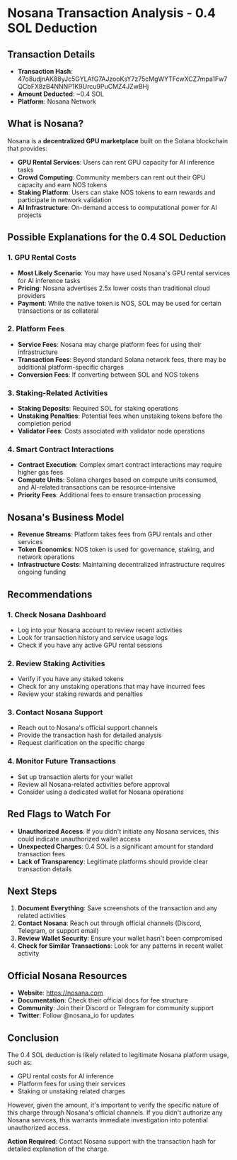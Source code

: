 # Nosana Transaction Analysis - 0.4 SOL Deduction

## Transaction Details
- **Transaction Hash**: 47o8udjnAK88yJc5GYLAfG7AJzooKsY7z75cMgWYTFcwXCZ7mpa1Fw7QCbFX8zB4NNNP1K9Urcu9PuCMZ4JZwBHj
- **Amount Deducted**: ~0.4 SOL
- **Platform**: Nosana Network

## What is Nosana?

Nosana is a **decentralized GPU marketplace** built on the Solana blockchain that provides:

- **GPU Rental Services**: Users can rent GPU capacity for AI inference tasks
- **Crowd Computing**: Community members can rent out their GPU capacity and earn NOS tokens
- **Staking Platform**: Users can stake NOS tokens to earn rewards and participate in network validation
- **AI Infrastructure**: On-demand access to computational power for AI projects

## Possible Explanations for the 0.4 SOL Deduction

### 1. GPU Rental Costs
- **Most Likely Scenario**: You may have used Nosana's GPU rental services for AI inference tasks
- **Pricing**: Nosana advertises 2.5x lower costs than traditional cloud providers
- **Payment**: While the native token is NOS, SOL may be used for certain transactions or as collateral

### 2. Platform Fees
- **Service Fees**: Nosana may charge platform fees for using their infrastructure
- **Transaction Fees**: Beyond standard Solana network fees, there may be additional platform-specific charges
- **Conversion Fees**: If converting between SOL and NOS tokens

### 3. Staking-Related Activities
- **Staking Deposits**: Required SOL for staking operations
- **Unstaking Penalties**: Potential fees when unstaking tokens before the completion period
- **Validator Fees**: Costs associated with validator node operations

### 4. Smart Contract Interactions
- **Contract Execution**: Complex smart contract interactions may require higher gas fees
- **Compute Units**: Solana charges based on compute units consumed, and AI-related transactions can be resource-intensive
- **Priority Fees**: Additional fees to ensure transaction processing

## Nosana's Business Model

- **Revenue Streams**: Platform takes fees from GPU rentals and other services
- **Token Economics**: NOS token is used for governance, staking, and network operations
- **Infrastructure Costs**: Maintaining decentralized infrastructure requires ongoing funding

## Recommendations

### 1. Check Nosana Dashboard
- Log into your Nosana account to review recent activities
- Look for transaction history and service usage logs
- Check if you have any active GPU rental sessions

### 2. Review Staking Activities
- Verify if you have any staked tokens
- Check for any unstaking operations that may have incurred fees
- Review your staking rewards and penalties

### 3. Contact Nosana Support
- Reach out to Nosana's official support channels
- Provide the transaction hash for detailed analysis
- Request clarification on the specific charge

### 4. Monitor Future Transactions
- Set up transaction alerts for your wallet
- Review all Nosana-related activities before approval
- Consider using a dedicated wallet for Nosana operations

## Red Flags to Watch For

- **Unauthorized Access**: If you didn't initiate any Nosana services, this could indicate unauthorized wallet access
- **Unexpected Charges**: 0.4 SOL is a significant amount for standard transaction fees
- **Lack of Transparency**: Legitimate platforms should provide clear transaction details

## Next Steps

1. **Document Everything**: Save screenshots of the transaction and any related activities
2. **Contact Nosana**: Reach out through official channels (Discord, Telegram, or support email)
3. **Review Wallet Security**: Ensure your wallet hasn't been compromised
4. **Check for Similar Transactions**: Look for any patterns in recent wallet activity

## Official Nosana Resources

- **Website**: https://nosana.com
- **Documentation**: Check their official docs for fee structure
- **Community**: Join their Discord or Telegram for community support
- **Twitter**: Follow @nosana_io for updates

## Conclusion

The 0.4 SOL deduction is likely related to legitimate Nosana platform usage, such as:
- GPU rental costs for AI inference
- Platform fees for using their services
- Staking or unstaking related charges

However, given the amount, it's important to verify the specific nature of this charge through Nosana's official channels. If you didn't authorize any Nosana services, this warrants immediate investigation into potential unauthorized access.

**Action Required**: Contact Nosana support with the transaction hash for detailed explanation of the charge.